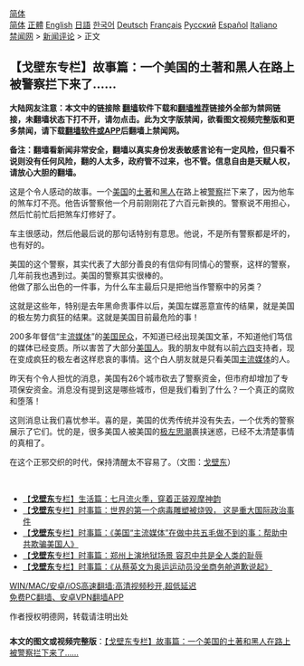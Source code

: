  <!-- 面包屑导航 --> <div class="breadcrumb"><!-- GTranslate: https://gtranslate.io/ -->  <div class="switcher notranslate">  <div class="selected">  <a href="#" onclick="return false;"> 简体</a>  </div>  <div class="option">  <a href="https://www.bannedbook.org" onclick="doGTranslate('zh-CN|zh-CN');jQuery('div.switcher div.selected a').html(jQuery(this).html());return false;" title="简体中文" class="nturl selected"> 简体</a>  <a href="https://www.bannedbook.org/zh-tw/" onclick="doGTranslate('zh-CN|zh-TW');jQuery('div.switcher div.selected a').html(jQuery(this).html());return false;" title="繁體中文" class="nturl"> 正體</a>  <a href="https://www.bannedbook.org/en/" onclick="doGTranslate('zh-CN|en');jQuery('div.switcher div.selected a').html(jQuery(this).html());return false;" title="English" class="nturl"> English</a>  <a href="https://www.bannedbook.org/ja/" onclick="doGTranslate('zh-CN|ja');jQuery('div.switcher div.selected a').html(jQuery(this).html());return false;" title="日本語" class="nturl"> 日語</a>  <a href="https://www.bannedbook.org/ko/" onclick="doGTranslate('zh-CN|ko');jQuery('div.switcher div.selected a').html(jQuery(this).html());return false;" title="한국어" class="nturl"> 한국어</a>  <a href="https://www.bannedbook.org/de/" onclick="doGTranslate('zh-CN|de');jQuery('div.switcher div.selected a').html(jQuery(this).html());return false;" title="Deutsch" class="nturl"> Deutsch</a>  <a href="https://www.bannedbook.org/fr/" onclick="doGTranslate('zh-CN|fr');jQuery('div.switcher div.selected a').html(jQuery(this).html());return false;" title="Français" class="nturl"> Français</a>  <a href="https://www.bannedbook.org/ru/" onclick="doGTranslate('zh-CN|ru');jQuery('div.switcher div.selected a').html(jQuery(this).html());return false;" title="Русский" class="nturl"> Русский</a>  <a href="https://www.bannedbook.org/es/" onclick="doGTranslate('zh-CN|es');jQuery('div.switcher div.selected a').html(jQuery(this).html());return false;" title="Español" class="nturl"> Español</a>  <a href="https://www.bannedbook.org/it/" onclick="doGTranslate('zh-CN|it');jQuery('div.switcher div.selected a').html(jQuery(this).html());return false;" title="Italiano" class="nturl"> Italiano</a>  </div>  </div>      <div class='breadcrumb-sub'><!-- Breadcrumb NavXT 6.3.0 --> <a href="https://www.bannedbook.org/" class="home">禁闻网</a> &gt; <a href="https://www.bannedbook.org/bnews/comments/" class="category">新闻评论</a> &gt; 正文</div></div><h2>【戈壁东专栏】故事篇：一个美国的土著和黑人在路上被警察拦下来了……</h2> <p class="notice"><b>大陆网友注意：本文中的链接除 <a href="https://github.com/bannedbook/fanqiang" >翻墙</a>软件下载和<a href="https://github.com/killgcd/justmysocks/blob/master/README.md">翻墙推荐</a>链接外全部为禁网链接，未翻墙状态下打不开，请勿点击。此为文字版禁闻，欲看图文视频完整版和更多禁闻，请下载<a href="https://github.com/bannedbook/fanqiang">翻墙软件或APP</a>后翻墙上禁闻网。</p><p>备注：翻墙看新闻非常安全，翻墙以真实身份发表敏感言论有一定风险，但只看不说则没有任何风险，翻的人太多，政府管不过来，也不管。信息自由是天赋人权，请放心大胆的翻墙。</b></p>  <div class="entry"> <p>              <a href="https://i2.wp.com/upload-images-bucket-v64rleca837do.s3.eu-west-1.amazonaws.com/wp-content/uploads/2021/07/25075818/105677041_10163893706795235_1491109118542275778_n.jpg?fit=540%2C960&#038;ssl=1" data-caption=""></a>                            </p> <p>这是个令人感动的故事。一个<a href="https://www.bannedbook.org/bnews/tag/%e7%be%8e%e5%9b%bd/" class="st_tag internal_tag" rel="tag" title="标签 美国 下的日志">美国</a>的<a href="https://www.bannedbook.org/bnews/tag/%E5%9C%9F%E8%91%97/" class="st_tag internal_tag" rel="tag" title="标签 土著 下的日志">土著</a>和<a href="https://www.bannedbook.org/bnews/tag/%e9%bb%91%e4%ba%ba/" class="st_tag internal_tag" rel="tag" title="标签 黑人 下的日志">黑人</a>在路上被<a href="https://www.bannedbook.org/bnews/tag/%e8%ad%a6%e5%af%9f/" class="st_tag internal_tag" rel="tag" title="标签 警察 下的日志">警察</a>拦下来了，因为他车的煞车灯不亮。他告诉警察他一个月前刚刚花了六百元新换的。警察说不用担心，然后忙前忙后把煞车灯修好了。</p> <p>车主很感动，然后他最后说的那句话特别有意思。他说，不是所有警察都是坏的，也有好的。</p>  <p>美国的这个警察，其实代表了大部分善良的有信仰有同情心的警察，这样的警察，几年前我也遇到过。美国的警察其实很棒的。<br /> 他做了那么出色的一件事，为什么车主最后只是把他当作警察中的另类？</p> <p>这就是这些年，特别是去年黑命贵事件以后，美国左媒恶意宣传的结果，就是美国的极左势力疯狂的结果。这就是美国目前最危险的事！</p> <p>200多年督信“主<a href="https://www.bannedbook.org/bnews/tag/%E6%B5%81%E5%AA%92%E4%BD%93/" class="st_tag internal_tag" rel="tag" title="标签 流媒体 下的日志">流媒体</a>”的<a href="https://www.bannedbook.org/bnews/tag/%e7%be%8e%e5%9b%bd%e6%b0%91%e4%bc%97/" class="st_tag internal_tag" rel="tag" title="标签 美国民众 下的日志">美国民众</a>，不知道已经出现美国文革，不知道他们笃信的媒体已经变质。所以害苦了大部分<a href="https://www.bannedbook.org/bnews/tag/%E7%BE%8E%E5%9B%BD%E4%BA%BA/" class="st_tag internal_tag" rel="tag" title="标签 美国人 下的日志">美国人</a>。我的朋友中就有以前<span class='wp_keywordlink'><a href="https://www.bannedbook.org/forum2/topic2509.html" title="《中国六四真相》" target="_blank">六四</a></span>支持者，现在变成疯狂的极左者这样悲哀的事情。这个白人朋友就是只看美国<a href="https://www.bannedbook.org/bnews/tag/%e4%b8%bb%e6%b5%81%e5%aa%92%e4%bd%93/" class="st_tag internal_tag" rel="tag" title="标签 主流媒体 下的日志">主流媒体</a>的人。</p>  <p>昨天有个令人担忧的消息，美国有26个城市砍去了警察资金，但市府却增加了专项保安资金。消息没有提到这是哪些城市，但是我们看到了什么？一个真正的腐败和堕落！</p> <p>这则消息让我们喜忧参半。喜的是，美国的优秀传统并没有失去，一个优秀的警察展示了它们。忧的是，很多美国人被美国的<span class='wp_keywordlink'><a href="https://www.bannedbook.org/forum2/topic946.html" title="极左思潮与中国" target="_blank">极左思潮</a></span>裹挟迷惑，已经不太清楚事情的真相了。</p> <p>在这个正邪交织的时代，保持清醒太不容易了。（文图：<a href="https://www.bannedbook.org/bnews/tag/%E6%88%88%E5%A3%81%E4%B8%9C/" class="st_tag internal_tag" rel="tag" title="标签 戈壁东 下的日志">戈壁东</a>）</p>  <p></p> <p>&nbsp;</p> <ul class='op-related-articles' title='相关阅读'> <li><a href='https://www.bannedbook.org/bnews/comments/20210725/1593891.html' target='_blank'>【<b>戈壁东</b>专栏】生活篇：七月流火季，穿着正装观摩神韵</a></li> <li><a href='https://www.bannedbook.org/bnews/comments/20210725/1593889.html' target='_blank'>【<b>戈壁东</b>专栏】时事篇：世界的第一个病毒雕塑被烧毁， 这是重大国际政治事件</a></li> <li><a href='https://www.bannedbook.org/bnews/comments/20210724/1593034.html' target='_blank'>【<b>戈壁东</b>专栏】时事篇：《美国“主流媒体”在做中共五毛做不到的事：帮助中共欺骗美国人》</a></li> <li><a href='https://www.bannedbook.org/bnews/comments/20210724/1593033.html' target='_blank'>【<b>戈壁东</b>专栏】时事篇：郑州上演地狱场景 容忍中共是全人类的耻辱</a></li> <li><a href='https://www.bannedbook.org/bnews/comments/20210721/1591523.html' target='_blank'>【<b>戈壁东</b>专栏】时事篇：《从蔡英文为奥运运动员没坐商务舱道歉说起》</a></li> </ul> <p class="texttj"> <a href="https://github.com/bannedbook/fanqiang/wiki/V2ray%E6%9C%BA%E5%9C%BA" target="_blank">WIN/MAC/安卓/iOS高速翻墙:高清视频秒开,超低延迟</a><br/> <a href="https://github.com/bannedbook/fanqiang/wiki/%E7%A6%81%E9%97%BB%E7%BD%91%E5%AE%89%E5%8D%93%E7%BF%BB%E5%A2%99%E6%96%B0%E9%97%BBAPP" target="_blank">免费PC翻墙、安卓VPN翻墙APP</a></p> <p>作者授权明德网，转载请注明出处</p><a name='sharetosocial'></a>  <div style="margin-bottom:5px;padding-bottom:5px;clear:both"> <div id="archive-pix-1" class="banner-ads"> <!-- AuctionX Display platform tag START --> <div id="26318x728x90x621x_ADSLOT2" clicktrack="%%CLICK_URL_ESC%%"></div> <!-- AuctionX Display platform tag END --> </div> <div id="archive-pix-2" class="banner-ads"> <!-- AuctionX Display platform tag START --> <div id="26315x300x250x621x_ADSLOT2" clicktrack="%%CLICK_URL_ESC%%"></div> <!-- AuctionX Display platform tag END --> </div> </div>  <div id="archive-pix-1" class="banner-ads"> <!-- AuctionX Display platform tag START --> <div id="26318x728x90x621x_ADSLOT3" clicktrack="%%CLICK_URL_ESC%%"></div> <!-- AuctionX Display platform tag END --> </div> <div><b>本文的图文或视频完整版</b>：<a href='https://www.bannedbook.org/bnews/comments/20210725/1593927.html'>【戈壁东专栏】故事篇：一个美国的土著和黑人在路上被警察拦下来了……</a></div>  </div><!--END ENTRY--> 